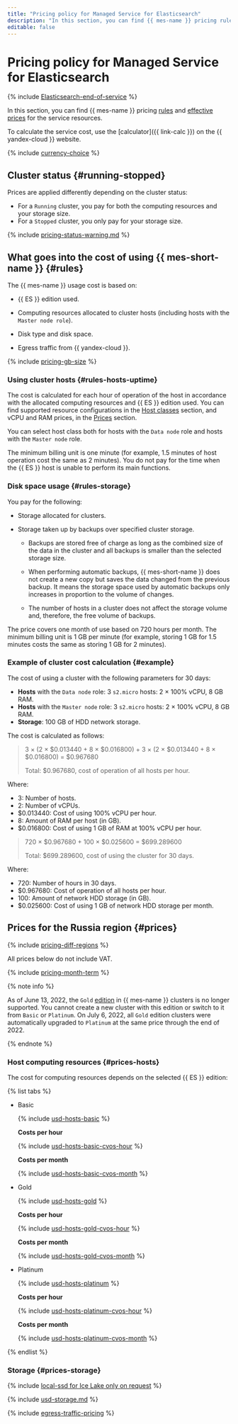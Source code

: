 ```yaml
---
title: "Pricing policy for Managed Service for Elasticsearch"
description: "In this section, you can find {{ mes-name }} pricing rules and effective prices for the resources it provides."
editable: false
---
```


# Pricing policy for Managed Service for Elasticsearch



{% include [Elasticsearch-end-of-service](../_includes/mdb/mes/note-end-of-service.md) %}

In this section, you can find {{ mes-name }} pricing [rules](#rules) and [effective prices](#prices) for the service resources.

To calculate the service cost, use the [calculator]({{ link-calc }}) on the {{ yandex-cloud }} website.

{% include [currency-choice](../_includes/pricing/currency-choice.md) %}

## Cluster status {#running-stopped}

Prices are applied differently depending on the cluster status:

* For a `Running` cluster, you pay for both the computing resources and your storage size.
* For a `Stopped` cluster, you only pay for your storage size.

{% include [pricing-status-warning.md](../_includes/mdb/pricing-status-warning.md) %}


## What goes into the cost of using {{ mes-short-name }} {#rules}

The {{ mes-name }} usage cost is based on:

* {{ ES }} edition used.

* Computing resources allocated to cluster hosts (including hosts with the `Master node role`).

* Disk type and disk space.

* Egress traffic from {{ yandex-cloud }}.

{% include [pricing-gb-size](../_includes/pricing-gb-size.md) %}

### Using cluster hosts {#rules-hosts-uptime}

The cost is calculated for each hour of operation of the host in accordance with the allocated computing resources and {{ ES }} edition used. You can find supported resource configurations in the [Host classes](concepts/instance-types.md) section, and vCPU and RAM prices, in the [Prices](#prices) section.

You can select host class both for hosts with the `Data node` role and hosts with the `Master node` role.

The minimum billing unit is one minute (for example, 1.5 minutes of host operation cost the same as 2 minutes). You do not pay for the time when the {{ ES }} host is unable to perform its main functions.

### Disk space usage {#rules-storage}

You pay for the following:

* Storage allocated for clusters.

* Storage taken up by backups over specified cluster storage.

   * Backups are stored free of charge as long as the combined size of the data in the cluster and all backups is smaller than the selected storage size.

   * When performing automatic backups, {{ mes-short-name }} does not create a new copy but saves the data changed from the previous backup. It means the storage space used by automatic backups only increases in proportion to the volume of changes.

   * The number of hosts in a cluster does not affect the storage volume and, therefore, the free volume of backups.

The price covers one month of use based on 720 hours per month. The minimum billing unit is 1 GB per minute (for example, storing 1 GB for 1.5 minutes costs the same as storing 1 GB for 2 minutes).

### Example of cluster cost calculation {#example}

The cost of using a cluster with the following parameters for 30 days:

* **Hosts** with the `Data node` role: 3 `s2.micro` hosts: 2 × 100% vCPU, 8 GB RAM.
* **Hosts** with the `Master node` role: 3 `s2.micro` hosts: 2 × 100% vCPU, 8 GB RAM.
* **Storage**: 100 GB of HDD network storage.

The cost is calculated as follows:



> 3 × (2 × $0.013440 + 8 × $0.016800) + 3 × (2 × $0.013440 + 8 × $0.016800) = $0.967680
>
> Total: $0.967680, cost of operation of all hosts per hour.

Where:
* 3: Number of hosts.
* 2: Number of vCPUs.
* $0.013440: Cost of using 100% vCPU per hour.
* 8: Amount of RAM per host (in GB).
* $0.016800: Cost of using 1 GB of RAM at 100% vCPU per hour.

> 720 × $0.967680 + 100 × $0.025600 = $699.289600
>
> Total: $699.289600, cost of using the cluster for 30 days.

Where:
* 720: Number of hours in 30 days.
* $0.967680: Cost of operation of all hosts per hour.
* 100: Amount of network HDD storage (in GB).
* $0.025600: Cost of using 1 GB of network HDD storage per month.



## Prices for the Russia region {#prices}

{% include [pricing-diff-regions](../_includes/pricing-diff-regions.md) %}



All prices below do not include VAT.


{% include [pricing-month-term](../_includes/mdb/pricing-month-term.md) %}

{% note info %}

As of June 13, 2022, the `Gold` [edition](./concepts/es-editions.md) in {{ mes-name }} clusters is no longer supported. You cannot create a new cluster with this edition or switch to it from `Basic` or `Platinum`. On July 6, 2022, all `Gold` edition clusters were automatically upgraded to `Platinum` at the same price through the end of 2022.

{% endnote %}

### Host computing resources {#prices-hosts}

The cost for computing resources depends on the selected {{ ES }} edition:



{% list tabs %}

- Basic

  {% include [usd-hosts-basic](../_pricing/managed-elasticsearch/usd-hosts-basic.md) %}

  **Costs per hour**

  {% include [usd-hosts-basic-cvos-hour](../_pricing/managed-elasticsearch/usd-hosts-basic-cvos-hour.md) %}

  **Costs per month**

  {% include [usd-hosts-basic-cvos-month](../_pricing/managed-elasticsearch/usd-hosts-basic-cvos-month.md) %}

- Gold

  {% include [usd-hosts-gold](../_pricing/managed-elasticsearch/usd-hosts-gold.md) %}

  **Costs per hour**

  {% include [usd-hosts-gold-cvos-hour](../_pricing/managed-elasticsearch/usd-hosts-gold-cvos-hour.md) %}

  **Costs per month**

  {% include [usd-hosts-gold-cvos-month](../_pricing/managed-elasticsearch/usd-hosts-gold-cvos-month.md) %}

- Platinum

  {% include [usd-hosts-platinum](../_pricing/managed-elasticsearch/usd-hosts-platinum.md) %}

  **Costs per hour**

  {% include [usd-hosts-platinum-cvos-hour](../_pricing/managed-elasticsearch/usd-hosts-platinum-cvos-hour.md) %}

  **Costs per month**

  {% include [usd-hosts-platinum-cvos-month](../_pricing/managed-elasticsearch/usd-hosts-platinum-cvos-month.md) %}

{% endlist %}


### Storage {#prices-storage}

{% include [local-ssd for Ice Lake only on request](../_includes/ice-lake-local-ssd-note.md) %}



{% include [usd-storage.md](../_pricing/managed-elasticsearch/usd-storage.md) %}


{% include [egress-traffic-pricing](../_includes/egress-traffic-pricing.md) %}

